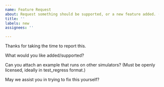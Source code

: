 ```yaml
---
name: Feature Request
about: Request something should be supported, or a new feature added. (Note our contributor agreement at https://github.com/verilator/verilator/blob/master/docs/CONTRIBUTING.adoc)
title: ''
labels: new
assignees: ''

---
```


Thanks for taking the time to report this.

What would you like added/supported?

Can you attach an example that runs on other simulators?  (Must be openly licensed, ideally in test_regress format.)

May we assist you in trying to fix this yourself?
